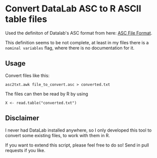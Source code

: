 Convert DataLab ASC to R ASCII table files
==========================================

Used the definiton of Datalab's ASC format from here: [ASC File Format](http://datalab.epina.at/helpeng/asc_format.htm).

This definition seems to be not complete, at least in my files there is a `nominal variables` flag, where there is no documentation for it.

Usage
-----

Convert files like this:

    asc2txt.awk file_to_convert.asc > converted.txt

The files can then be read by R by using

    X <- read.table("converted.txt")

Disclaimer
----------

I never had DataLab installed anywhere, so I only developed this tool to convert
some existing files, to work with them in R.

If you want to extend this script, please feel free to do so! Send in pull requests if you like.
